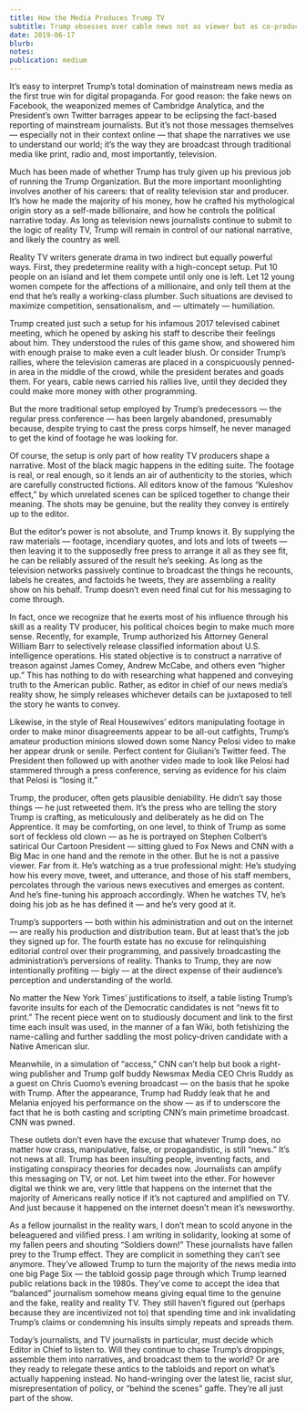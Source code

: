 ```yaml
---
title: How the Media Produces Trump TV
subtitle: Trump obsesses over cable news not as viewer but as co-producer — watching, learning, and getting better every day
date: 2019-06-17
blurb: 
notes: 
publication: medium
---
```


It’s easy to interpret Trump’s total domination of mainstream news media as the first true win for digital propaganda. For good reason: the fake news on Facebook, the weaponized memes of Cambridge Analytica, and the President’s own Twitter barrages appear to be eclipsing the fact-based reporting of mainstream journalists. But it’s not those messages themselves — especially not in their context online — that shape the narratives we use to understand our world; it’s the way they are broadcast through traditional media like print, radio and, most importantly, television.

Much has been made of whether Trump has truly given up his previous job of running the Trump Organization. But the more important moonlighting involves another of his careers: that of reality television star and producer. It’s how he made the majority of his money, how he crafted his mythological origin story as a self-made billionaire, and how he controls the political narrative today. As long as television news journalists continue to submit to the logic of reality TV, Trump will remain in control of our national narrative, and likely the country as well.

Reality TV writers generate drama in two indirect but equally powerful ways. First, they predetermine reality with a high-concept setup. Put 10 people on an island and let them compete until only one is left. Let 12 young women compete for the affections of a millionaire, and only tell them at the end that he’s really a working-class plumber. Such situations are devised to maximize competition, sensationalism, and — ultimately — humiliation.

Trump created just such a setup for his infamous 2017 televised cabinet meeting, which he opened by asking his staff to describe their feelings about him. They understood the rules of this game show, and showered him with enough praise to make even a cult leader blush. Or consider Trump’s rallies, where the television cameras are placed in a conspicuously penned-in area in the middle of the crowd, while the president berates and goads them. For years, cable news carried his rallies live, until they decided they could make more money with other programming. 

But the more traditional setup employed by Trump’s predecessors — the regular press conference — has been largely abandoned, presumably because, despite trying to cast the press corps himself, he never managed to get the kind of footage he was looking for.

Of course, the setup is only part of how reality TV producers shape a narrative. Most of the black magic happens in the editing suite. The footage is real, or real enough, so it lends an air of authenticity to the stories, which are carefully constructed fictions. All editors know of the famous “Kuleshov effect,” by which unrelated scenes can be spliced together to change their meaning. The shots may be genuine, but the reality they convey is entirely up to the editor.

But the editor’s power is not absolute, and Trump knows it. By supplying the raw materials — footage, incendiary quotes, and lots and lots of tweets — then leaving it to the supposedly free press to arrange it all as they see fit, he can be reliably assured of the result he’s seeking. As long as the television networks passively continue to broadcast the things he recounts, labels he creates, and factoids he tweets, they are assembling a reality show on his behalf. Trump doesn’t even need final cut for his messaging to come through.

In fact, once we recognize that he exerts most of his influence through his skill as a reality TV producer, his political choices begin to make much more sense. Recently, for example, Trump authorized his Attorney General William Barr to selectively release classified information about U.S. intelligence operations. His stated objective is to construct a narrative of treason against James Comey, Andrew McCabe, and others even “higher up.” This has nothing to do with researching what happened and conveying truth to the American public. Rather, as editor in chief of our news media’s reality show, he simply releases whichever details can be juxtaposed to tell the story he wants to convey.

Likewise, in the style of Real Housewives’ editors manipulating footage in order to make minor disagreements appear to be all-out catfights, Trump’s amateur production minions slowed down some Nancy Pelosi video to make her appear drunk or senile. Perfect content for Giuliani’s Twitter feed. The President then followed up with another video made to look like Pelosi had stammered through a press conference, serving as evidence for his claim that Pelosi is “losing it.”

Trump, the producer, often gets plausible deniability. He didn’t say those things — he just retweeted them. It’s the press who are telling the story Trump is crafting, as meticulously and deliberately as he did on The Apprentice.
It may be comforting, on one level, to think of Trump as some sort of feckless old clown — as he is portrayed on Stephen Colbert’s satirical Our Cartoon President — sitting glued to Fox News and CNN with a Big Mac in one hand and the remote in the other. But he is not a passive viewer. Far from it. He’s watching as a true professional might: He’s studying how his every move, tweet, and utterance, and those of his staff members, percolates through the various news executives and emerges as content. And he’s fine-tuning his approach accordingly. When he watches TV, he’s doing his job as he has defined it — and he’s very good at it.

Trump’s supporters — both within his administration and out on the internet — are really his production and distribution team. But at least that’s the job they signed up for. The fourth estate has no excuse for relinquishing editorial control over their programming, and passively broadcasting the administration’s perversions of reality. Thanks to Trump, they are now intentionally profiting — bigly — at the direct expense of their audience’s perception and understanding of the world.

No matter the New York Times’ justifications to itself, a table listing Trump’s favorite insults for each of the Democratic candidates is not “news fit to print.” The recent piece went on to studiously document and link to the first time each insult was used, in the manner of a fan Wiki, both fetishizing the name-calling and further saddling the most policy-driven candidate with a Native American slur.

Meanwhile, in a simulation of “access,” CNN can’t help but book a right-wing publisher and Trump golf buddy Newsmax Media CEO Chris Ruddy as a guest on Chris Cuomo’s evening broadcast — on the basis that he spoke with Trump. After the appearance, Trump had Ruddy leak that he and Melania enjoyed his performance on the show — as if to underscore the fact that he is both casting and scripting CNN’s main primetime broadcast. CNN was pwned.

These outlets don’t even have the excuse that whatever Trump does, no matter how crass, manipulative, false, or propagandistic, is still “news.” It’s not news at all. Trump has been insulting people, inventing facts, and instigating conspiracy theories for decades now. Journalists can amplify this messaging on TV, or not. Let him tweet into the ether. For however digital we think we are, very little that happens on the internet that the majority of Americans really notice if it’s not captured and amplified on TV. And just because it happened on the internet doesn’t mean it’s newsworthy.

As a fellow journalist in the reality wars, I don’t mean to scold anyone in the beleaguered and vilified press. I am writing in solidarity, looking at some of my fallen peers and shouting “Soldiers down!” These journalists have fallen prey to the Trump effect. They are complicit in something they can’t see anymore. They’ve allowed Trump to turn the majority of the news media into one big Page Six — the tabloid gossip page through which Trump learned public relations back in the 1980s. They’ve come to accept the idea that “balanced” journalism somehow means giving equal time to the genuine and the fake, reality and reality TV. They still haven’t figured out (perhaps because they are incentivized not to) that spending time and ink invalidating Trump’s claims or condemning his insults simply repeats and spreads them.

Today’s journalists, and TV journalists in particular, must decide which Editor in Chief to listen to. Will they continue to chase Trump’s droppings, assemble them into narratives, and broadcast them to the world? Or are they ready to relegate these antics to the tabloids and report on what’s actually happening instead. No hand-wringing over the latest lie, racist slur, misrepresentation of policy, or “behind the scenes” gaffe. They’re all just part of the show.
